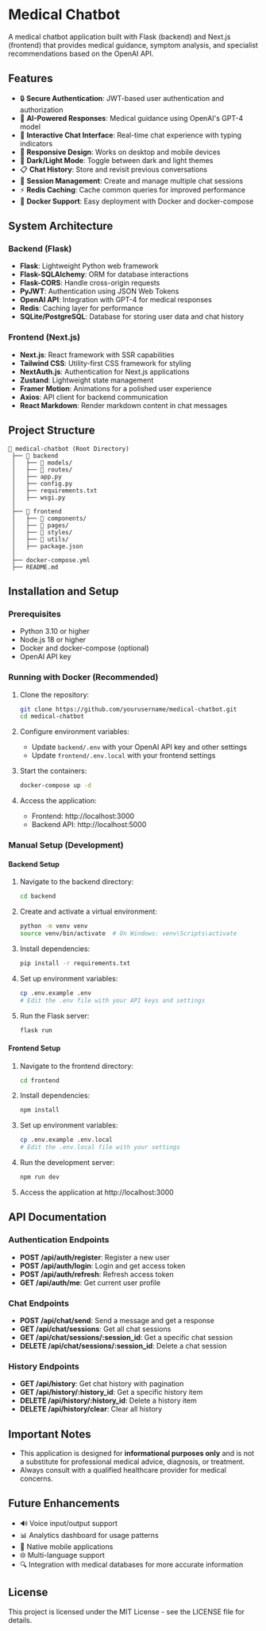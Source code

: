 # Medical Chatbot

A medical chatbot application built with Flask (backend) and Next.js (frontend) that provides medical guidance, symptom analysis, and specialist recommendations based on the OpenAI API.

## Features

- 🔒 **Secure Authentication**: JWT-based user authentication and authorization
- 🤖 **AI-Powered Responses**: Medical guidance using OpenAI's GPT-4 model
- 💬 **Interactive Chat Interface**: Real-time chat experience with typing indicators
- 📱 **Responsive Design**: Works on desktop and mobile devices
- 🌙 **Dark/Light Mode**: Toggle between dark and light themes
- 📋 **Chat History**: Store and revisit previous conversations
- 🔄 **Session Management**: Create and manage multiple chat sessions
- ⚡ **Redis Caching**: Cache common queries for improved performance
- 🐳 **Docker Support**: Easy deployment with Docker and docker-compose

## System Architecture

### Backend (Flask)

- **Flask**: Lightweight Python web framework
- **Flask-SQLAlchemy**: ORM for database interactions
- **Flask-CORS**: Handle cross-origin requests
- **PyJWT**: Authentication using JSON Web Tokens
- **OpenAI API**: Integration with GPT-4 for medical responses
- **Redis**: Caching layer for performance
- **SQLite/PostgreSQL**: Database for storing user data and chat history

### Frontend (Next.js)

- **Next.js**: React framework with SSR capabilities
- **Tailwind CSS**: Utility-first CSS framework for styling
- **NextAuth.js**: Authentication for Next.js applications
- **Zustand**: Lightweight state management
- **Framer Motion**: Animations for a polished user experience
- **Axios**: API client for backend communication
- **React Markdown**: Render markdown content in chat messages

## Project Structure

```
📂 medical-chatbot (Root Directory)
 ├── 📂 backend 
 │   ├── 📂 models/
 │   ├── 📂 routes/
 │   ├── app.py
 │   ├── config.py
 │   ├── requirements.txt
 │   ├── wsgi.py
 │
 ├── 📂 frontend
 │   ├── 📂 components/
 │   ├── 📂 pages/
 │   ├── 📂 styles/
 │   ├── 📂 utils/
 │   ├── package.json
 │
 ├── docker-compose.yml
 ├── README.md
```

## Installation and Setup

### Prerequisites

- Python 3.10 or higher
- Node.js 18 or higher
- Docker and docker-compose (optional)
- OpenAI API key

### Running with Docker (Recommended)

1. Clone the repository:
   ```bash
   git clone https://github.com/yourusername/medical-chatbot.git
   cd medical-chatbot
   ```

2. Configure environment variables:
   - Update `backend/.env` with your OpenAI API key and other settings
   - Update `frontend/.env.local` with your frontend settings

3. Start the containers:
   ```bash
   docker-compose up -d
   ```

4. Access the application:
   - Frontend: http://localhost:3000
   - Backend API: http://localhost:5000

### Manual Setup (Development)

#### Backend Setup

1. Navigate to the backend directory:
   ```bash
   cd backend
   ```

2. Create and activate a virtual environment:
   ```bash
   python -m venv venv
   source venv/bin/activate  # On Windows: venv\Scripts\activate
   ```

3. Install dependencies:
   ```bash
   pip install -r requirements.txt
   ```

4. Set up environment variables:
   ```bash
   cp .env.example .env
   # Edit the .env file with your API keys and settings
   ```

5. Run the Flask server:
   ```bash
   flask run
   ```

#### Frontend Setup

1. Navigate to the frontend directory:
   ```bash
   cd frontend
   ```

2. Install dependencies:
   ```bash
   npm install
   ```

3. Set up environment variables:
   ```bash
   cp .env.example .env.local
   # Edit the .env.local file with your settings
   ```

4. Run the development server:
   ```bash
   npm run dev
   ```

5. Access the application at http://localhost:3000

## API Documentation

### Authentication Endpoints

- **POST /api/auth/register**: Register a new user
- **POST /api/auth/login**: Login and get access token
- **POST /api/auth/refresh**: Refresh access token
- **GET /api/auth/me**: Get current user profile

### Chat Endpoints

- **POST /api/chat/send**: Send a message and get a response
- **GET /api/chat/sessions**: Get all chat sessions
- **GET /api/chat/sessions/:session_id**: Get a specific chat session
- **DELETE /api/chat/sessions/:session_id**: Delete a chat session

### History Endpoints

- **GET /api/history**: Get chat history with pagination
- **GET /api/history/:history_id**: Get a specific history item
- **DELETE /api/history/:history_id**: Delete a history item
- **DELETE /api/history/clear**: Clear all history

## Important Notes

- This application is designed for **informational purposes only** and is not a substitute for professional medical advice, diagnosis, or treatment.
- Always consult with a qualified healthcare provider for medical concerns.

## Future Enhancements

- 🔊 Voice input/output support
- 📊 Analytics dashboard for usage patterns
- 📱 Native mobile applications
- 🌐 Multi-language support
- 🔍 Integration with medical databases for more accurate information

## License

This project is licensed under the MIT License - see the LICENSE file for details.